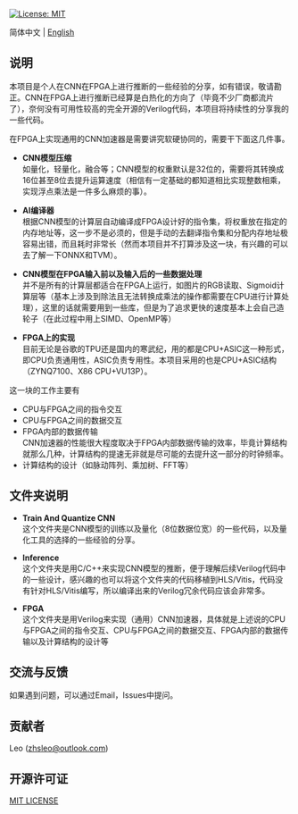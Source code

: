 [![License: MIT](https://img.shields.io/badge/License-MIT-yellow.svg)](https://opensource.org/licenses/MIT)

简体中文 | [English](./README.md)

## 说明
本项目是个人在CNN在FPGA上进行推断的一些经验的分享，如有错误，敬请勘正。CNN在FPGA上进行推断已经算是白热化的方向了（毕竟不少厂商都流片了），奈何没有可用性较高的完全开源的Verilog代码，本项目将持续性的分享我的一些代码。

在FPGA上实现通用的CNN加速器是需要讲究软硬协同的，需要干下面这几件事。
* **CNN模型压缩**  
如量化，轻量化，融合等；CNN模型的权重默认是32位的，需要将其转换成16位甚至8位去提升运算速度（相信有一定基础的都知道相比实现整数相乘，实现浮点乘法是一件多么麻烦的事）。

* **AI编译器**  
根据CNN模型的计算层自动编译成FPGA设计好的指令集，将权重放在指定的内存地址等，这一步不是必须的，但是手动的去翻译指令集和分配内存地址极容易出错，而且耗时非常长（然而本项目并不打算涉及这一块，有兴趣的可以去了解一下ONNX和TVM）。

* **CNN模型在FPGA输入前以及输入后的一些数据处理**  
并不是所有的计算层都适合在FPGA上运行，如图片的RGB读取、Sigmoid计算层等（基本上涉及到除法且无法转换成乘法的操作都需要在CPU进行计算处理），这里的话就需要用到一些库，但是为了追求更快的速度基本上会自己造轮子（在此过程中用上SIMD、OpenMP等）

* **FPGA上的实现**  
目前无论是谷歌的TPU还是国内的寒武纪，用的都是CPU+ASIC这一种形式，即CPU负责通用性，ASIC负责专用性。本项目采用的也是CPU+ASIC结构（ZYNQ7100、X86 CPU+VU13P）。
  
这一块的工作主要有
* CPU与FPGA之间的指令交互
* CPU与FPGA之间的数据交互
* FPGA内部的数据传输  
CNN加速器的性能很大程度取决于FPGA内部数据传输的效率，毕竟计算结构就那么几种，计算结构的提速无非就是尽可能的去提升这一部分的时钟频率。
* 计算结构的设计（如脉动阵列、乘加树、FFT等）

## 文件夹说明
* **Train And Quantize CNN**  
这个文件夹是CNN模型的训练以及量化（8位数据位宽）的一些代码，以及量化工具的选择的一些经验的分享。

* **Inference**  
这个文件夹是用C/C++来实现CNN模型的推断，便于理解后续Verilog代码中的一些设计，感兴趣的也可以将这个文件夹的代码移植到HLS/Vitis，代码没有针对HLS/Vitis编写，所以编译出来的Verilog冗余代码应该会非常多。

* **FPGA**  
这个文件夹是用Verilog来实现（通用）CNN加速器，具体就是上述说的CPU与FPGA之间的指令交互、CPU与FPGA之间的数据交互、FPGA内部的数据传输以及计算结构的设计等

## 交流与反馈
如果遇到问题，可以通过Email，Issues中提问。

## 贡献者
Leo (zhsleo@outlook.com)

## 开源许可证
[MIT LICENSE](./LICENSE)
